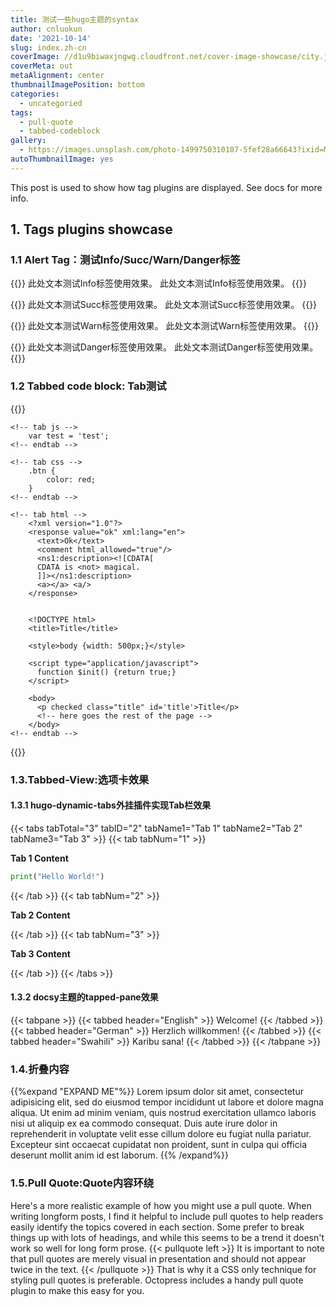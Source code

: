 ```yaml
---
title: 测试一些hugo主题的syntax
author: cnluokun
date: '2021-10-14'
slug: index.zh-cn
coverImage: //d1u9biwaxjngwg.cloudfront.net/cover-image-showcase/city.jpg
coverMeta: out
metaAlignment: center
thumbnailImagePosition: bottom
categories:
  - uncategoried
tags:
  - pull-quote
  - tabbed-codeblock
gallery: 
  - https://images.unsplash.com/photo-1499750310107-5fef28a66643?ixid=MnwxMjA3fDB8MHxwaG90by1wYWdlfHx8fGVufDB8fHx8&ixlib=rb-1.2.1&auto=format&fit=crop&w=1170&q=80
autoThumbnailImage: yes 
---
```

This post is used to show how tag plugins are displayed. See docs for more info.
<!--more-->


## 1. Tags plugins showcase
### 1.1 Alert Tag：测试Info/Succ/Warn/Danger标签
{{<alert info>}}
此处文本测试Info标签使用效果。
此处文本测试Info标签使用效果。
{{</alert>}}

{{<alert success>}}
此处文本测试Succ标签使用效果。
此处文本测试Succ标签使用效果。
{{</alert>}}

{{<alert warning>}}
此处文本测试Warn标签使用效果。
此处文本测试Warn标签使用效果。
{{</alert>}}

{{<alert danger>}}
此处文本测试Danger标签使用效果。
此处文本测试Danger标签使用效果。
{{</alert>}}
### 1.2 Tabbed code block: Tab测试
{{<tabbed-codeblock TabbedCodeBlock>}}

    <!-- tab js -->
        var test = 'test';
    <!-- endtab -->
    
    <!-- tab css -->
        .btn {
            color: red;
        }
    <!-- endtab -->
    
    <!-- tab html -->
        <?xml version="1.0"?>
        <response value="ok" xml:lang="en">
          <text>Ok</text>
          <comment html_allowed="true"/>
          <ns1:description><![CDATA[
          CDATA is <not> magical.
          ]]></ns1:description>
          <a></a> <a/>
        </response>
        
        
        <!DOCTYPE html>
        <title>Title</title>
        
        <style>body {width: 500px;}</style>
        
        <script type="application/javascript">
          function $init() {return true;}
        </script>
        
        <body>
          <p checked class="title" id='title'>Title</p>
          <!-- here goes the rest of the page -->
        </body> 
    <!-- endtab -->
    
{{</tabbed-codeblock>}}

### 1.3.Tabbed-View:选项卡效果
#### 1.3.1 hugo-dynamic-tabs外挂插件实现Tab栏效果

{{< tabs tabTotal="3" tabID="2" tabName1="Tab 1" tabName2="Tab 2" tabName3="Tab 3" >}}
{{< tab tabNum="1" >}}

**Tab 1 Content**
```python
print("Hello World!")
```
{{< /tab >}}
{{< tab tabNum="2" >}}

**Tab 2 Content**


{{< /tab >}}
{{< tab tabNum="3" >}}

**Tab 3 Content**

{{< /tab >}}
{{< /tabs >}}

#### 1.3.2  docsy主题的tapped-pane效果
{{< tabpane >}}
  {{< tabbed header="English" >}}
    Welcome!
  {{< /tabbed >}}
  {{< tabbed header="German" >}}
    Herzlich willkommen!
  {{< /tabbed >}}
  {{< tabbed header="Swahili" >}}
    Karibu sana!
  {{< /tabbed >}}
{{< /tabpane >}}

### 1.4.折叠内容
{{%expand "EXPAND ME"%}}
Lorem ipsum dolor sit amet, consectetur adipisicing elit, sed do eiusmod
tempor incididunt ut labore et dolore magna aliqua. Ut enim ad minim veniam,
quis nostrud exercitation ullamco laboris nisi ut aliquip ex ea commodo
consequat. Duis aute irure dolor in reprehenderit in voluptate velit esse
cillum dolore eu fugiat nulla pariatur. Excepteur sint occaecat cupidatat non
proident, sunt in culpa qui officia deserunt mollit anim id est laborum.
{{% /expand%}}

### 1.5.Pull Quote:Quote内容环绕

Here's a more realistic example of how you might use a pull quote. When writing longform posts, I find it helpful to include pull quotes to help readers easily identify the topics covered in each section. Some prefer to break things up with lots of headings, and while this seems to be a trend it doesn't work so well for long form prose. 
{{< pullquote left >}}
It is important to note that pull quotes are merely visual in presentation and should not appear twice in the text.
{{< /pullquote >}} 
That is why it a CSS only technique for styling pull quotes is preferable. Octopress includes a handy pull quote plugin to make this easy for you.

